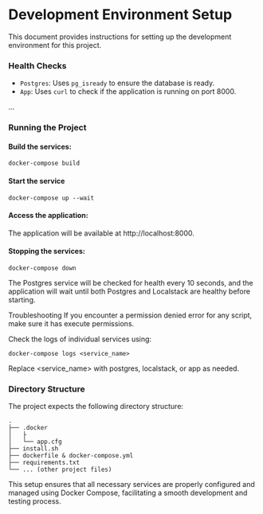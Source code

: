 # Development Environment Setup

This document provides instructions for setting up the development environment for this project.


### Health Checks

- `Postgres`: Uses `pg_isready` to ensure the database is ready.
- `App`: Uses `curl` to check if the application is running on port 8000.

...
### Running the Project

#### Build the services:
```
docker-compose build
```
#### Start the service
```
docker-compose up --wait
```
#### Access the application:

The application will be available at http://localhost:8000.

#### Stopping the services:
```
docker-compose down
```

The Postgres service will be checked for health every 10 seconds, and the application will wait until both Postgres and Localstack are healthy before starting.

Troubleshooting
If you encounter a permission denied error for any script, make sure it has execute permissions.

Check the logs of individual services using:

```
docker-compose logs <service_name>
```
Replace <service_name> with postgres, localstack, or app as needed.

### Directory Structure
The project expects the following directory structure:
```
.
├── .docker
│   ├
│   └── app.cfg
├── install.sh
├── dockerfile & docker-compose.yml
├── requirements.txt
└── ... (other project files)
```
This setup ensures that all necessary services are properly configured and managed using Docker Compose, facilitating a smooth development and testing process.
